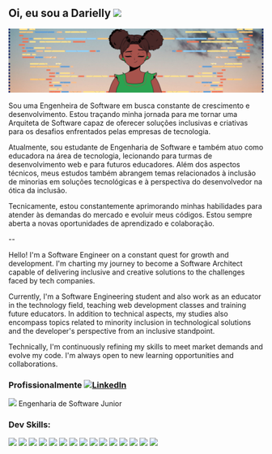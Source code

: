 ## Oi, eu sou a Darielly  <img src ="https://github.com/Dariellysantos/Dariellysantos/assets/85026498/4e1ee857-6363-4858-8f9a-4a1ff8070ec8" width="30px" />
<img src= "image/pessoa.png"/>


Sou uma Engenheira de Software em busca constante de crescimento e desenvolvimento. Estou traçando minha jornada para me tornar uma Arquiteta de Software capaz de oferecer soluções inclusivas e criativas para os desafios enfrentados pelas empresas de tecnologia.

Atualmente, sou estudante de Engenharia de Software e também atuo como educadora na área de tecnologia, lecionando para turmas de desenvolvimento web e para futuros educadores. Além dos aspectos técnicos, meus estudos também abrangem temas relacionados à inclusão de minorias em soluções tecnológicas e à perspectiva do desenvolvedor na ótica da inclusão.

Tecnicamente, estou constantemente aprimorando minhas habilidades para atender às demandas do mercado e evoluir meus códigos. Estou sempre aberta a novas oportunidades de aprendizado e colaboração.

--

Hello! I'm a Software Engineer on a constant quest for growth and development. I'm charting my journey to become a Software Architect capable of delivering inclusive and creative solutions to the challenges faced by tech companies.

Currently, I'm a Software Engineering student and also work as an educator in the technology field, teaching web development classes and training future educators. In addition to technical aspects, my studies also encompass topics related to minority inclusion in technological solutions and the developer's perspective from an inclusive standpoint.

Technically, I'm continuously refining my skills to meet market demands and evolve my code. I'm always open to new learning opportunities and collaborations.

### Profissionalmente  <a href="https://www.linkedin.com/in/darielly-santos/"><img src="https://github.com/Dariellysantos/Dariellysantos/assets/85026498/f21a1aa0-cd3e-4d48-afaa-a364d76de93d" alt="LinkedIn" width="40px"> </a>
<img src = "https://endeavor.org.br/wp-content/uploads/2019/10/Logo-Full-Color-Arquivei-360x124.png" width="90px" />  
Engenharia de Software Junior 

### Dev Skills:

<img src = "https://github.com/Dariellysantos/Dariellysantos/assets/85026498/a413cb6a-bc1c-4be8-88a7-c1c3d6844003" width="30px" />
<img src = "https://github.com/Dariellysantos/Dariellysantos/assets/85026498/181af550-13a0-41a0-b2dd-bf12ad09e25e" width="30px" />
<img src = "https://github.com/Dariellysantos/Dariellysantos/assets/85026498/0bd3d307-a471-4530-b038-a7ade217faa2" width="30px" />

<img src = "https://github.com/Dariellysantos/Dariellysantos/assets/85026498/8e0baf6e-bbf1-4a71-aca6-77b38e2cfa13" width="30px" />
<img src = "https://github.com/Dariellysantos/Dariellysantos/assets/85026498/d4f3e3a9-7a83-4cce-8ee3-81d280dbdcd2" width="30px" />

<img src = "https://github.com/Dariellysantos/Dariellysantos/assets/85026498/05878a9a-fd09-47dd-87b8-61d84906baf4" width="30px" />
<img src = "https://github.com/Dariellysantos/Dariellysantos/assets/85026498/f1892c02-624a-4b42-a17d-bac346429e42" width="30px" />
<img src = "https://github.com/Dariellysantos/Dariellysantos/assets/85026498/f87436dd-0885-4867-b26c-07340d9e444e" width="30px" />
<img src = "https://github.com/Dariellysantos/Dariellysantos/assets/85026498/d3cdcbcb-8c21-40df-b005-997a6595e1f9" width="30px" />
<img src = "https://github.com/Dariellysantos/Dariellysantos/assets/85026498/8894ec58-d9e9-4492-bbcc-7618487cf239" width="30px" />
<img src = "https://github.com/Dariellysantos/Dariellysantos/assets/85026498/9e88b711-8b3b-41e1-9f25-c5df22d09fa4" width="30px" />
<img src = "https://github.com/Dariellysantos/Dariellysantos/assets/85026498/853af54e-6cf0-465b-a4cc-315b83aac924" width="30px" />
<img src = "https://github.com/Dariellysantos/Dariellysantos/assets/85026498/56c178de-8dea-4f06-8997-491a6f4d615c" width="30px" />
<img src = "https://github.com/Dariellysantos/Dariellysantos/assets/85026498/6d02bd38-d114-4211-8e58-87a8a83c1a2d" width="30px" />
<img src = "https://github.com/Dariellysantos/Dariellysantos/assets/85026498/7cda0260-e27a-4112-aed5-441a7c75d654" width="30px" />
